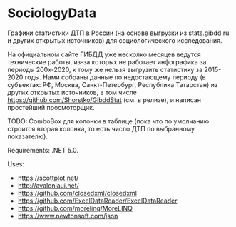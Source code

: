 # SociologyData

Графики статистики ДТП в России (на основе выгрузки из stats.gibdd.ru и других открытых источников) для социологического исследования.

На официальном сайте ГИБДД уже несколко месяцев ведутся технические работы, из-за которых не работает инфографика за периоды 200х-2020, к тому же нельзя выгрузить статистику за 2015-2020 годы. Нами собраны данные по недостающему периоду (в субъектах: РФ, Москва, Санкт-Петербург, Республика Татарстан) из других открытых источников, в том числе https://github.com/Shorstko/GibddStat (см. в релизе), и написан простейший просмоторщик.

TODO: ComboBox для колонки в таблице (пока что по умолчанию строится вторая колонка, то есть число ДТП по выбранному показателю).

Requirements: .NET 5.0.

Uses: 
 - https://scottplot.net/
 - http://avaloniaui.net/
 - https://github.com/closedxml/closedxml
 - https://github.com/ExcelDataReader/ExcelDataReader
 - https://github.com/morelinq/MoreLINQ
 - https://www.newtonsoft.com/json
 
